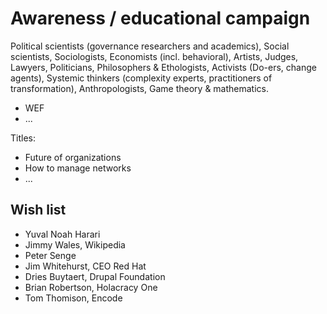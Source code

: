 # Awareness / educational campaign

Political scientists \(governance researchers and academics\), Social scientists, Sociologists, Economists \(incl. behavioral\), Artists, Judges, Lawyers, Politicians, Philosophers & Ethologists, Activists \(Do-ers, change agents\), Systemic thinkers \(complexity experts, practitioners of transformation\), Anthropologists, Game theory & mathematics.

* WEF
* ...

Titles:

* Future of organizations
* How to manage networks
* ...

## Wish list

* Yuval Noah Harari
* Jimmy Wales, Wikipedia
* Peter Senge
* Jim Whitehurst, CEO Red Hat
* Dries Buytaert, Drupal Foundation
* Brian Robertson, Holacracy One
* Tom Thomison, Encode

